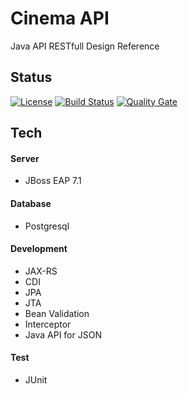 # Cinema API

Java API RESTfull Design Reference

## Status
[![License](https://img.shields.io/badge/license-Apache%202-4EB1BA.svg)](https://www.apache.org/licenses/LICENSE-2.0.html)
[![Build Status](https://travis-ci.org/iwakoshi/cinema-api.svg?branch=master)](https://travis-ci.org/iwakoshi/cinema-api)
[![Quality Gate](https://sonarcloud.io/api/badges/gate?key=br.com.iwakoshi:cinema-api)](https://sonarcloud.io/dashboard/index/br.com.iwakoshi:cinema-api)

## Tech

#### Server
- JBoss EAP 7.1

#### Database
- Postgresql

#### Development
- JAX-RS
- CDI
- JPA
- JTA
- Bean Validation
- Interceptor
- Java API for JSON

#### Test
- JUnit
